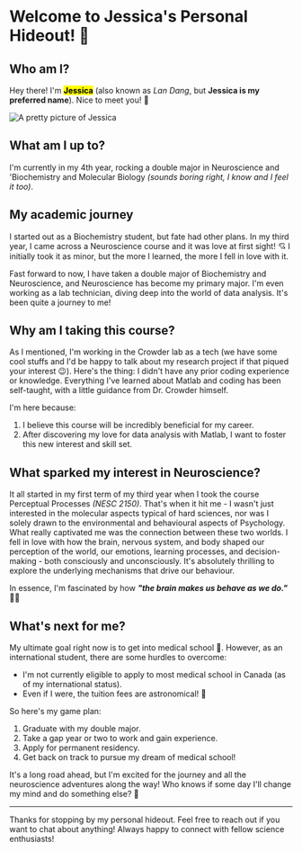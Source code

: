 # Welcome to Jessica's Personal Hideout! 🌟

## Who am I?

Hey there! I'm <mark>**Jessica**</mark> (also known as *Lan Dang*, but **Jessica is my preferred name**). Nice to meet you! 👋

![A pretty picture of Jessica](https://github.com/user-attachments/assets/ecd0df87-4d43-4690-81e6-a2c630bea69e)

## What am I up to?

I'm currently in my 4th year, rocking a double major in Neuroscience and 'Biochemistry and Molecular Biology *(sounds boring right, I know and I feel it too)*.

## My academic journey

I started out as a Biochemistry student, but fate had other plans. In my third year, I came across a Neuroscience course and it was love at first sight! 💘 I initially took it as minor, but the more I learned, the more I fell in love with it.

Fast forward to now, I have taken a double major of Biochemistry and Neuroscience, and Neuroscience has become my primary major. I'm even working as a lab technician, diving deep into the world of data analysis. It's been quite a journey to me!

## Why am I taking this course?

As I mentioned, I'm working in the Crowder lab as a tech (we have some cool stuffs and I'd be happy to talk about my research project if that piqued your interest 😉). Here's the thing: I didn't have any prior coding experience or knowledge. Everything I've learned about Matlab and coding has been self-taught, with a little guidance from Dr. Crowder himself. 

I'm here because: 
1. I believe this course will be incredibly beneficial for my career.
2. After discovering my love for data analysis with Matlab, I want to foster this new interest and skill set.

## What sparked my interest in Neuroscience?

It all started in my first term of my third year when I took the course Perceptual Processes *(NESC 2150)*. That's when it hit me - I wasn't just interested in the molecular aspects typical of hard sciences, nor was I solely drawn to the environmental and behavioural aspects of Psychology. What really captivated me was the connection between these two worlds. I fell in love with how the brain, nervous system, and body shaped our perception of the world, our emotions, learning processes, and decision-making - both consciously and unconsciously. It's absolutely thrilling to explore the underlying mechanisms that drive our behaviour. 

In essence, I'm fascinated by how ***"the brain makes us behave as we do."*** 🧠✨

## What's next for me?

My ultimate goal right now is to get into medical school 🏥. However, as an international student, there are some hurdles to overcome:
- I'm not currently eligible to apply to most medical school in Canada (as of my international status).
- Even if I were, the tuition fees are astronomical! 💸

So here's my game plan:
1. Graduate with my double major.
2. Take a gap year or two to work and gain experience.
3. Apply for permanent residency.
4. Get back on track to pursue my dream of medical school!

It's a long road ahead, but I'm excited for the journey and all the neuroscience adventures along the way! Who knows if some day I'll change my mind and do something else? 🚀

---

Thanks for stopping by my personal hideout. Feel free to reach out if you want to chat about anything! Always happy to connect with fellow science enthusiasts!
